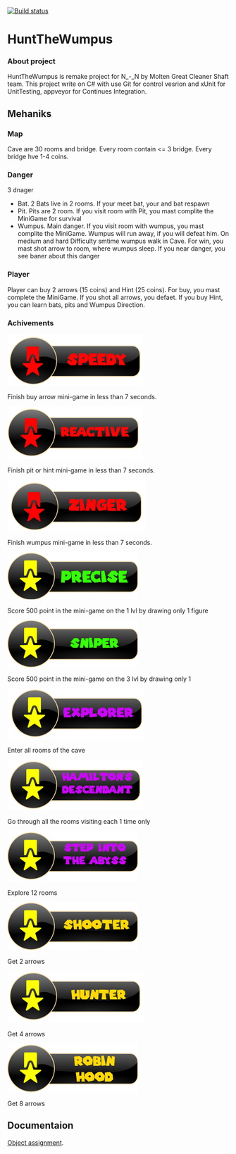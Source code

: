 [![Build status](https://ci.appveyor.com/api/projects/status/n810vv9l1x0jolpk/branch/master?svg=true)](https://ci.appveyor.com/project/HuntTheWumpus/huntthewumpus/branch/master)

# HuntTheWumpus

### About project
HuntTheWumpus is remake project for N_-_N by Molten Great Cleaner Shaft team. This project write on C# with use Git for control vesrion and xUnit for UnitTesting, appveyor for Continues Integration. 

## Mehaniks

### Map
Cave are 30 rooms and bridge. Every room contain <= 3 bridge. Every bridge hve 1-4 coins.

### Danger
3 dnager
* Bat. 2 Bats live in 2 rooms. If your meet bat, your and bat respawn
* Pit. Pits are 2 room. If you visit room with Pit, you mast complite the MiniGame for survival
* Wumpus. Main danger. If you visit room with wumpus, you mast complite the MiniGame. Wumpus will run away, if you will defeat him. On medium and hard Difficulty smtime wumpus walk in Cave. For win, you mast shot arrow to room, where wumpus sleep.
If you near danger, you see baner about this danger

### Player
Player can buy 2 arrows (15 coins) and Hint (25 coins). For buy, you mast complete the MiniGame. If you shot all arrows, you defaet. If you buy Hint, you can learn bats, pits and Wumpus Direction.


### Achivements

![Speedy](HuntTheWumpus/HuntTheWumpus/data/Achievements/MG1.png) 

Finish buy arrow mini-game in less than 7 seconds. 

![Reactive](HuntTheWumpus/HuntTheWumpus/data/Achievements/MG2.png) 

Finish pit or hint mini-game in less than 7 seconds. 

![Zinger](HuntTheWumpus/HuntTheWumpus/data/Achievements/MG3.png) 

Finish wumpus mini-game in less than 7 seconds. 

![Precise](HuntTheWumpus/HuntTheWumpus/data/Achievements/Precise.png)

Score 500 point in the mini-game on the 1 lvl by drawing only 1 figure

![Sniper](HuntTheWumpus/HuntTheWumpus/data/Achievements/Sniper.png)

Score 500 point in the mini-game on the 3 lvl by drawing only 1 

![Explorer](HuntTheWumpus/HuntTheWumpus/data/Achievements/Explorer.png)

Enter all rooms of the cave

![Hamilton's descendant](HuntTheWumpus/HuntTheWumpus/data/Achievements/Hamilton.png)

Go through all the rooms visiting each 1 time only

![Step into the Abyss](HuntTheWumpus/HuntTheWumpus/data/Achievements/Step.png)

Explore 12 rooms

![Shooter](HuntTheWumpus/HuntTheWumpus/data/Achievements/Shooter.png)

Get 2 arrows

![Hunter](HuntTheWumpus/HuntTheWumpus/data/Achievements/Hunter.png)

Get 4 arrows

![Robin Hood](HuntTheWumpus/HuntTheWumpus/data/Achievements/Robin.png)

Get 8 arrows

## Documentaion

[Object assignment](https://github.com/hunt-the-wumpus/Docs).
